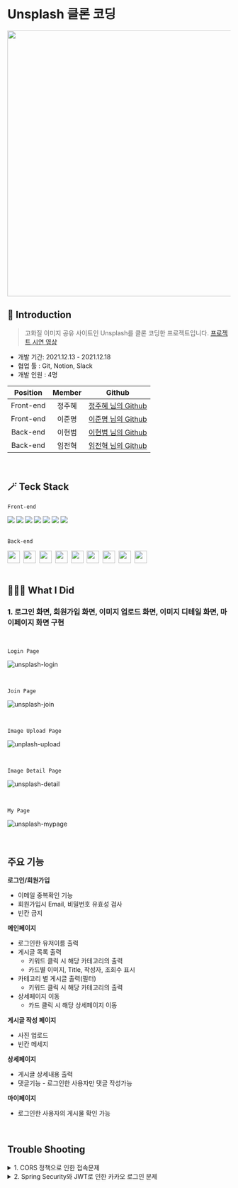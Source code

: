 </br>

# Unsplash 클론 코딩

<img src="https://user-images.githubusercontent.com/91620721/152481773-846e84b3-82d2-47af-8f4f-d4df95f82838.gif" width="1280" height="600"/>
<!-- ![img](https://user-images.githubusercontent.com/91620721/152481773-846e84b3-82d2-47af-8f4f-d4df95f82838.gif) -->

</br>

## 🎈 Introduction
> 고화질 이미지 공유 사이트인 Unsplash를 클론 코딩한 프로젝트입니다.
> <a href="https://www.youtube.com/watch?v=7NqR7eWZ1Hw" target="_blank">프로젝트 시연 영상<a/>

* 개발 기간: 2021.12.13 - 2021.12.18
* 협업 툴 : Git, Notion, Slack
* 개발 인원 : 4명

| Position | Member | Github |
|:---:|:---:|:---:|
| Front-end | 정주혜 | [정주혜 님의 Github](https://github.com/zubetcha) |
| Front-end | 이준명 | [이준명 님의 Github](https://github.com/Leejunmyung) |
| Back-end | 이현범 | [이현범 님의 Github](https://github.com/mylhb9) |
| Back-end | 임전혁 | [임전혁 님의 Github](https://github.com/yarogono) |


</br>

## 🪄 Teck Stack
`Front-end`

<div>
  <img src="https://img.shields.io/badge/javascript-F7DF1E?style=for-the-badge&logo=javascript&logoColor=black">
  <img src="https://img.shields.io/badge/react-61DAFB?style=for-the-badge&logo=react&logoColor=black">
  <img src="https://img.shields.io/badge/html-E34F26?style=for-the-badge&logo=html5&logoColor=white">
  <img src="https://img.shields.io/badge/css-1572B6?style=for-the-badge&logo=css3&logoColor=white">
  <img src="https://img.shields.io/badge/figma-F24E1E?style=for-the-badge&logo=figma&logoColor=black">
  <img src="https://img.shields.io/badge/aws-232F3E?style=for-the-badge&logo=AmazonAWS&logoColor=white">
  <img src="https://img.shields.io/badge/github-181717?style=for-the-badge&logo=github&logoColor=white">  
</div>

</br>

`Back-end`

<div>
<img height="28" src="https://img.shields.io/badge/github-181717?style=flat&logo=github&logoColor=white"></a>&nbsp;
<img height="28" src="https://img.shields.io/badge/MySQL-005C84?style=flat&logo=mysql&logoColor=white"></a>&nbsp;
<img height="28" src="https://img.shields.io/badge/Springboot-47?style=flat&logo=Springboot&logoColor=white"/></a>&nbsp;
<img height="28" src="https://img.shields.io/badge/Java-ED8B00?style=flat&logo=java&logoColor=white"/></a>&nbsp;
<img height="28" src="https://img.shields.io/badge/JWT-000000?style=flat&logo=JSON%20web%20tokens&logoColor=white"></a>&nbsp;  
<img height="28" src="https://img.shields.io/badge/Swagger-85EA2D?style=flat&logo=Swagger&logoColor=white"></a>&nbsp;
<img height="28" src="https://img.shields.io/badge/gradle-02303A?style=flat&logo=gradle&logoColor=white"></a>&nbsp;
<img height="28" src="https://img.shields.io/badge/Amazon_AWS-FF9900?style=flat&logo=amazonaws&logoColor=white"></a>&nbsp;
<img height="28" src="https://img.shields.io/badge/Notion-000000?style=flat&logo=notion&logoColor=white"></a>&nbsp;
</div>

</br>

## 👩🏻‍💻 What I Did

### 1. 로그인 화면, 회원가입 화면, 이미지 업로드 화면, 이미지 디테일 화면, 마이페이지 화면 구현
</br>

`Login Page`

![unsplash-login](https://user-images.githubusercontent.com/91620721/152493753-e3b39a6a-5e16-4805-8f2c-3fc570940ef0.png)

</br>

`Join Page`

![unsplash-join](https://user-images.githubusercontent.com/91620721/152493979-232fc86d-cd6c-4e35-b18e-6241ec4ed246.png)

</br>

`Image Upload Page`

![unplash-upload](https://user-images.githubusercontent.com/91620721/152494286-d6dd2cfd-1578-4d5c-88e7-3ff0e2486cc6.png)

</br>

`Image Detail Page`

![unsplash-detail](https://user-images.githubusercontent.com/91620721/152494464-2d6b571f-9dbc-4b3c-a8ea-4e0d8aa48277.png)

</br>

`My Page`

![unsplash-mypage](https://user-images.githubusercontent.com/91620721/152494560-fd83c5d7-17d5-4de7-b541-1de4a922e570.png)


</br>

## 주요 기능

**로그인/회원가입**

- 이메일 중복확인 기능
- 회원가입시 Email, 비밀번호 유효성 검사
- 빈칸 금지
  </br>

**메인페이지**

- 로그인한 유저이름 출력
- 게시글 목록 출력
  - 키워드 클릭 시 해당 카테고리의 출력
  - 카드별 이미지, Title, 작성자, 조회수 표시
- 카테고리 별 게시글 출력(필터)
  - 키워드 클릭 시 해당 카테고리의 출력
- 상세페이지 이동
  - 카드 클릭 시 해당 상세페이지 이동
    </br>

**게시글 작성 페이지**

- 사진 업로드
- 빈칸 메세지
  </br>

**상세페이지**

- 게시글 상세내용 출력
- 댓글기능 - 로그인한 사용자만 댓글 작성가능
  </br>

**마이페이지**

- 로그인한 사용자의 게시물 확인 가능

</br>

## Trouble Shooting

<details>
    <summary>
        1. CORS 정책으로 인한 접속문제
    </summary>
    <div markcown="1">
        cors필터를 스프링 시큐리티에 끼워 넣어서 해결
    </div>
</details>

<details>
    <summary>
        2. Spring Security와 JWT로 인한 카카오 로그인 문제
    </summary>
    <div markcown="1">
        카카오 강제로그인을 없애고 jwt 토큰 발급을 이용해 해결
    </div>
</details>

</br>
</br>
